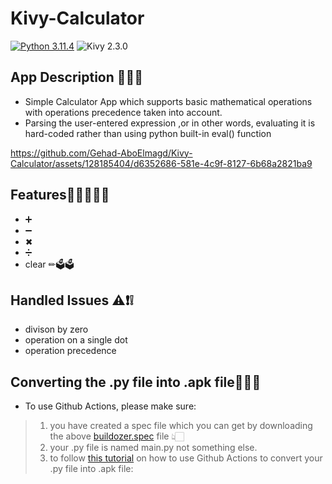 # Kivy-Calculator

 [![Python 3.11.4](https://img.shields.io/badge/Python-3.11.4-blue)](https://www.python.org/downloads/release/python-3114/)   ![Kivy 2.3.0](https://img.shields.io/badge/Kivy-2.3.0-blue)

## App Description 🧾📌📌
- Simple Calculator App which supports basic mathematical operations with operations precedence taken into account.
- Parsing the user-entered expression ,or in other words, evaluating it is hard-coded rather than using python built-in eval() function

https://github.com/Gehad-AboElmagd/Kivy-Calculator/assets/128185404/d6352686-581e-4c9f-8127-6b68a2821ba9

## Features🕵🏻‍♂️✨✨
- ➕
- ➖
- ✖ 
- ➗
- clear ✏🗳🗳

## Handled Issues ⚠❗❕
- divison by zero
- operation on a single dot
- operation precedence

## Converting the .py file into .apk file🔨🔨📄
- To use Github Actions, please make sure: 
 >1) you have created a spec file which you can get by downloading the above [buildozer.spec](https://github.com/Gehad-AboElmagd/Kivy-Calculator/blob/main/buildozer.spec) file 👆🏻
 >2) your .py file is named main.py not something else.
 >3) to follow [this tutorial](https://www.youtube.com/watch?v=Saa35hSATNo) on how to use Github Actions to convert your .py file into .apk file:
